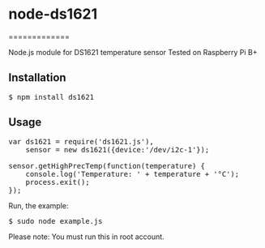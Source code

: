 # node-ds1621
=============

Node.js module for DS1621 temperature sensor
Tested on Raspberry Pi B+

## Installation
<pre>
$ npm install ds1621
</pre>
## Usage
<pre>
var ds1621 = require('ds1621.js'),
	sensor = new ds1621({device:'/dev/i2c-1'});

sensor.getHighPrecTemp(function(temperature) {
	console.log('Temperature: ' + temperature + '°C');
	process.exit();
});
</pre>
Run, the example:
<pre>
$ sudo node example.js
</pre>
Please note: You must run this in root account.
